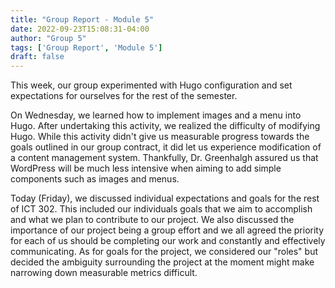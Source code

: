 ```yaml
---
title: "Group Report - Module 5"
date: 2022-09-23T15:08:31-04:00
author: "Group 5"
tags: ['Group Report', 'Module 5']
draft: false
---
```


This week, our group experimented with Hugo configuration and set expectations for ourselves for the rest of the semester. 

On Wednesday, we learned how to implement images and a menu into Hugo. After undertaking this activity, we realized the difficulty of modifying Hugo. While this activity didn't give us measurable progress towards the goals outlined in our group contract, it did let us experience modification of a content management system. Thankfully, Dr. Greenhalgh assured us that WordPress will be much less intensive when aiming to add simple components such as images and menus. 

Today (Friday), we discussed individual expectations and goals for the rest of ICT 302. This included our individuals goals that we aim to accomplish and what we plan to contribute to our project. We also discussed the importance of our project being a group effort and we all agreed the priority for each of us should be completing our work and constantly and effectively communicating. As for goals for the project, we considered our "roles" but decided the ambiguity surrounding the project at the moment might make narrowing down measurable metrics difficult. 